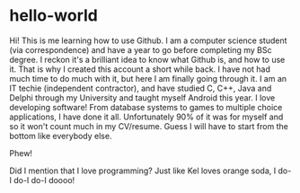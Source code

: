 hello-world
===========
Hi! This is me learning how to use Github. I am a computer science student (via correspondence) and have a year to go before completing my BSc degree. I reckon it's a brilliant idea to know what Github is, and how to use it. That is why I created this account a short while back. I have not had much time to do much with it, but here I am finally going through it.
I am an IT techie (independent contractor), and have studied C, C++, Java and Delphi through my University and taught myself Android this year. I love developing software! From database systems to games to multiple choice applications, I have done it all. Unfortunately 90% of it was for myself and so it won't count much in my CV/resume. Guess I will have to start from the bottom like everybody else.

Phew!

Did I mention that I love programming? Just like Kel loves orange soda, I do-I do-I do-I doooo!
